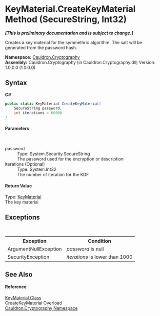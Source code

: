 # KeyMaterial.CreateKeyMaterial Method (SecureString, Int32)
 _**\[This is preliminary documentation and is subject to change.\]**_

Creates a key material for the symmethric algorithm. The salt will be generated from the password hash.

**Namespace:**&nbsp;<a href="N_Cauldron_Cryptography">Cauldron.Cryptography</a><br />**Assembly:**&nbsp;Cauldron.Cryptography (in Cauldron.Cryptography.dll) Version: 1.0.0.0 (1.0.0.0)

## Syntax

**C#**<br />
``` C#
public static KeyMaterial CreateKeyMaterial(
	SecureString password,
	int iterations = 60000
)
```


#### Parameters
&nbsp;<dl><dt>password</dt><dd>Type: System.Security.SecureString<br />The password used for the encryption or description</dd><dt>iterations (Optional)</dt><dd>Type: System.Int32<br />The number of iteration for the KDF</dd></dl>

#### Return Value
Type: <a href="T_Cauldron_Cryptography_KeyMaterial">KeyMaterial</a><br />The key material

## Exceptions
&nbsp;<table><tr><th>Exception</th><th>Condition</th></tr><tr><td>ArgumentNullException</td><td>*password* is null</td></tr><tr><td>SecurityException</td><td>*iterations* is lower than 1000</td></tr></table>

## See Also


#### Reference
<a href="T_Cauldron_Cryptography_KeyMaterial">KeyMaterial Class</a><br /><a href="Overload_Cauldron_Cryptography_KeyMaterial_CreateKeyMaterial">CreateKeyMaterial Overload</a><br /><a href="N_Cauldron_Cryptography">Cauldron.Cryptography Namespace</a><br />
